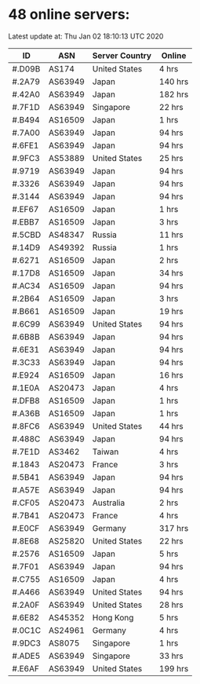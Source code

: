 # 48 online servers:

Latest update at: Thu Jan 02 18:10:13 UTC 2020

| ID | ASN | Server Country | Online |
| -- | --- | -------------- | ------ |
| #.D09B | AS174 | United States | 4 hrs |
| #.2A79 | AS63949 | Japan | 140 hrs |
| #.42A0 | AS63949 | Japan | 182 hrs |
| #.7F1D | AS63949 | Singapore | 22 hrs |
| #.B494 | AS16509 | Japan | 1 hrs |
| #.7A00 | AS63949 | Japan | 94 hrs |
| #.6FE1 | AS63949 | Japan | 94 hrs |
| #.9FC3 | AS53889 | United States | 25 hrs |
| #.9719 | AS63949 | Japan | 94 hrs |
| #.3326 | AS63949 | Japan | 94 hrs |
| #.3144 | AS63949 | Japan | 94 hrs |
| #.EF67 | AS16509 | Japan | 1 hrs |
| #.EBB7 | AS16509 | Japan | 3 hrs |
| #.5CBD | AS48347 | Russia | 11 hrs |
| #.14D9 | AS49392 | Russia | 1 hrs |
| #.6271 | AS16509 | Japan | 2 hrs |
| #.17D8 | AS16509 | Japan | 34 hrs |
| #.AC34 | AS16509 | Japan | 94 hrs |
| #.2B64 | AS16509 | Japan | 3 hrs |
| #.B661 | AS16509 | Japan | 19 hrs |
| #.6C99 | AS63949 | United States | 94 hrs |
| #.6B8B | AS63949 | Japan | 94 hrs |
| #.6E31 | AS63949 | Japan | 94 hrs |
| #.3C33 | AS63949 | Japan | 94 hrs |
| #.E924 | AS16509 | Japan | 16 hrs |
| #.1E0A | AS20473 | Japan | 4 hrs |
| #.DFB8 | AS16509 | Japan | 1 hrs |
| #.A36B | AS16509 | Japan | 1 hrs |
| #.8FC6 | AS63949 | United States | 44 hrs |
| #.488C | AS63949 | Japan | 94 hrs |
| #.7E1D | AS3462 | Taiwan | 4 hrs |
| #.1843 | AS20473 | France | 3 hrs |
| #.5B41 | AS63949 | Japan | 94 hrs |
| #.A57E | AS63949 | Japan | 94 hrs |
| #.CF05 | AS20473 | Australia | 2 hrs |
| #.7B41 | AS20473 | France | 4 hrs |
| #.E0CF | AS63949 | Germany | 317 hrs |
| #.8E68 | AS25820 | United States | 22 hrs |
| #.2576 | AS16509 | Japan | 5 hrs |
| #.7F01 | AS63949 | Japan | 94 hrs |
| #.C755 | AS16509 | Japan | 4 hrs |
| #.A466 | AS63949 | United States | 94 hrs |
| #.2A0F | AS63949 | United States | 28 hrs |
| #.6E82 | AS45352 | Hong Kong | 5 hrs |
| #.0C1C | AS24961 | Germany | 4 hrs |
| #.9DC3 | AS8075 | Singapore | 1 hrs |
| #.ADE5 | AS63949 | Singapore | 33 hrs |
| #.E6AF | AS63949 | United States | 199 hrs |

